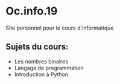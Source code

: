 # Oc.info.19
Site personnel pour le cours d'informatique

## Sujets du cours:

* Les nombres binaires  
* Langage de programmation  
* Introduction à Python  

